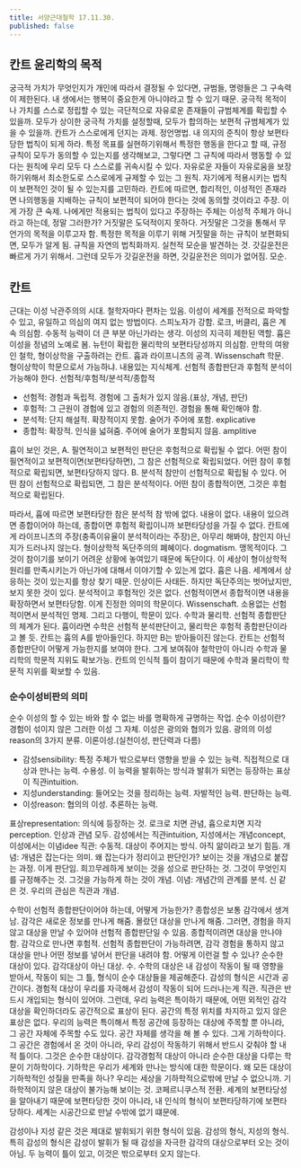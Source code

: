 ```yaml
---
title: 서양근대철학 17.11.30.
published: false
---
```


## 칸트 윤리학의 목적
궁극적 가치가 무엇인지가 개인에 따라서 결정될 수 있다면, 규범들, 명령들은 그 구속력이 제한된다. 내 생에서는 행복이 중요한게 아니야라고 할 수 있기 때문. 궁극적 목적이나 가치를 스스로 정립할 수 있는 극단적으로 자유로운 존재들이 규범체계를 확립할 수 있을까. 모두가 상이한 궁극적 가치를 설정할때, 모두가 합의하는 보편적 규범체계가 있을 수 있을까. 칸트가 스스로에게 던지는 과제.
정언명법. 내 의지의 준칙이 항상 보편타당한 법칙이 되게 하라. 특정 목표를 실현하기위해서 특정한 행동을 한다고 할 때, 규정 규칙이 모두가 동의할 수 있는지를 생각해보고, 그렇다면 그 규칙에 따라서 행동할 수 있다는 원칙에 우리 모두 다 스스로를 귀속시킬 수 있다. 자유로운 자들이 자유로움을 보장하기위해서 최소한도로 스스로에게 규제할 수 있는 그 원칙. 자기에게 적용시키는 법칙이 보편적인 것이 될 수 있는지를 고민하라.
칸트에 따르면, 합리적인, 이성적인 존재라면 나의행동을 지배하는 규칙이 보편적이 되어야 한다는 것에 동의할 것이라고 주장. 이게 가장 큰 숙제. 나에게만 적용되는 법칙이 있다고 주장하는 주체는 이성적 주체가 아니라고 하는데, 정말 그러한가?
거짓말은 도덕적이지 못하다. 거짓말은 그것을 통해서 무언가의 목적을 이루고자 함. 특정한 목적을 이루기 위해 거짓말을 하는 규칙이 보편화되면, 모두가 알게 됨. 규칙을 자연의 법칙화까지. 실천적 모순을 발견하는 것. 갓길운전은 빠르게 가기 위해서. 그런데 모두가 갓길운전을 하면, 갓길운전은 의미가 없어짐. 모순.

## 칸트
근대는 이성 낙관주의의 시대. 철학자마다 편차는 있음. 이성이 세계를 전적으로 파악할 수 있고, 유일하고 의심의 여지 없는 방법이다. 스피노자가 강함. 로크, 버클리, 흄은 계속 의심함. 수동적 능력이 더 큰 부분 아닌가라는 생각. 이성의 지극히 제한된 역할. 흄은 이성을 정념의 노예로 봄. 뉴턴이 확립한 물리학의 보편타당성까지 의심함.
만학의 여왕인 철학, 형이상학을 구출하려는 칸트. 흄과 라이프니츠의 공격.
Wissenschaft 학문. 형이상학이 학문으로서 가능하냐. 내용있는 지식체계. 선험적 종합판단과 후험적 분석이 가능해야 한다.
선험적/후험적/분석적/종합적
- 선험적: 경험과 독립적. 경험에 그 출처가 있지 않음.(표상, 개념, 판단)
- 후험적: 그 근원이 경험에 있고 경험의 의존적인. 경험을 통해 확인해야 함.
- 분석적: 단지 해설적. 확장적이지 못함. 술어가 주어에 포함. explicative
- 종합적: 확장적. 인식을 넓혀줌. 주어에 술어가 포함되지 않음. amplitive

흄이 보인 것은,
A. 필연적이고 보편적인 판단은 후험적으로 확립될 수 없다. 어떤 참이 필연적이고 보편적이면(보편타당하면), 그 참은 선험적으로 확립되었다. 어떤 참이 후험적으로 확립되면, 보편타당하지 않다.
B. 분석적 참만이 선험적으로 확립될 수 있다. 어떤 참이 선험적으로 확립되면, 그 참은 분석적이다. 어떤 참이 종합적이면, 그것은 후험적으로 확립된다.

따라서, 흄에 따르면 보편타당한 참은 분석적 참 밖에 없다. 내용이 없다. 내용이 있으려면 종합이어야 하는데, 종합이면 후험적 확립이니까 보편타당성을 가질 수 없다.
칸트에게 라이프니츠의 주장(충족이유율이 분석적이라는 주장)은, 아무리 해봐야, 참인지 아닌지가 드러나지 않는다. 형이상학적 독단주의의 폐혜이다. dogmatism. 맹목적이다. 그것이 참이기를 보이기 어려운 상황에 놓여있기 때문에 독단이다. 이 세상이 형이상학적 원리를 만족시키는가 아닌가에 대해서 이야기할 수 있는게 없다.
흄은 나음. 세계에서 상응하는 것이 있는지를 항상 찾기 때문. 인상이든 사태든. 하지만 독단주의는 벗어났지만, 보지 못한 것이 있다.
분석적이고 후험적인 것은 없다.
선험적이면서 종합적이면 내용을 확장하면서 보편타당함. 이게 진정한 의미의 학문이다. Wissenschaft. 소용없는 선험적이면서 분석적인 명제. 그리고 다행이, 학문이 있다. 수학과 물리학. 선험적 종합판단의 체계가 된다.
흄이라면 수학은 선험적 분석판단이고, 물리학은 후험적 종합판단이라고 볼 듯.
칸트는 흄의 A를 받아들인다. 하지만 B는 받아들이진 않는다.
칸트는 선험적 종합판단이 어떻게 가능한지를 보여야 한다. 그게 보여줘야 철학만이 아니라 수학과 물리학의 학문적 지위도 확보가능. 칸트의 인식적 틀이 참이기 때문에 수학과 물리학이 학문적 지위를 확보할 수 있음.

### 순수이성비판의 의미
순수 이성의 할 수 있는 바와 할 수 없는 바를 명확하게 규명하는 작업. 순수 이성이란? 경험이 섞이지 않은 그러한 이성 그 자체.
이성은 광의와 협의가 있음. 광의의 이성reason의 3가지 분류. 이론이성.(실천이성, 판단력과 다름)
- 감성sensibility: 특정 주체가 밖으로부터 영향을 받을 수 있는 능력. 직접적으로 대상과 만나는 능력. 수용성. 이 능력을 발휘하는 방식과 발휘가 되면는 등장하는 표상이 직관intuition.
- 지성understanding: 들어오는 것을 정리하는 능력. 자발적인 능력. 판단하는 능력.
- 이성reason: 협의의 이성. 추론하는 능력.

표상representation: 의식에 등장하는 것. 로크로 치면 관념, 흄으로치면 지각perception. 인상과 관념 모두.
감성에서는 직관intuition, 지성에서는 개념concept, 이성에서는 이념idee
직관: 수동적. 대상이 주어지는 방식. 아직 앎이라고 보기 힘듬.
개념: 개념은 잡는다는 의미. 왜 잡는다가 정리이고 판단인가? 보이는 것을 개념으로 붙잡는 과정. 이게 판단임. 희끄무레하게 보이는 것을 성으로 판단하는 것. 그것이 무엇인지를 규정해주는 것. 그것을 가능하게 하는 것이 개념.
이념: 개념간의 관계를 분석. 신 같은 것.
우리의 관심은 직관과 개념.

수학이 선험적 종합판단이어야 하는데, 어떻게 가능한가? 종합성은 보통 감각에서 생겨남. 감각은 새로운 정보를 만나게 해줌. 몰랐던 대상을 만나게 해줌. 그러면, 경험을 하지 않고 대상을 만날 수 있어야 선험적 종합판단일 수 있음. 종합적이려면 대상을 만나야 함. 감각으로 만나면 후험적. 선험적 종합판단이 가능하려면, 감각 경험을 통하지 않고 대상을 만나 어떤 정보를 넣어서 판단을 내려야 함. 어떻게 이런걸 할 수 있나? 순수한 대상이 있다. 감각대상이 아닌 대상. 수. 수학의 대상은 내 감성이 작동이 될 때 영향을 받아서, 작동이 되는 그 틀, 형식이 순수 대상들을 제공해준다. 감성의 형식은 시간과 공간이다. 경험적 대상이 우리를 자극해서 감성이 작동이 되어 드러나는게 직관. 직관은 반드시 개입되는 형식이 있어야. 그런데, 우리 능력은 특이하기 때문에, 어떤 외적인 감각대상을 확인하더라도 공간적으로 표상이 된다. 공간의 특정 위치를 차지하고 있지 않은 표상은 없다. 우리의 능력은 특이해서 특정 공간에 등장하는 대상에 주목할 뿐 아니라, 그 공간 자체에 주목할 수도 있다. 공간 자체를 생각을 해 볼 수 있다. 그게 기하학이다. 그 공간은 경험에서 온 것이 아니라, 우리 감성이 작동하기 위해서 반드시 갖춰야 할 내적 틀이다. 그것은 순수한 대상이다. 감각경험적 대상이 아니라 순수한 대상을 다루는 학문이 기하학이다. 기하학은 우리가 세계와 만나는 방식에 대한 학문이다. 왜 모든 대상이 기하학적인 성질을 만족을 하나? 우리는 세상을 기하학적으로밖에 만날 수 없으니까. 기하학적이지 않은 대상이 불가능해 보이는 것. 코페르니쿠스적 전환. 세계의 보편타당성을 알아내기 때문에 보편타당한 것이 아니라, 내 인식의 형식이 보편타당하기에 보편타당하다. 세계는 시공간으로 만날 수밖에 없기 떄문에.

감성이나 지성 같은 것은 제대로 발휘되기 위한 형식이 있음. 감성의 형식, 지성의 형식. 특히 감성의 형식은 감성이 발휘가 될 때 감성을 자극한 감각의 대상으로부터 오는 것이 아님. 두 능력이 틀이 있고, 이것은 밖으로부터 오지 않는다.
